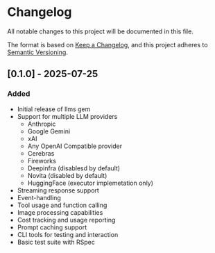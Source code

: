 # Changelog

All notable changes to this project will be documented in this file.

The format is based on [Keep a Changelog](https://keepachangelog.com/en/1.0.0/),
and this project adheres to [Semantic Versioning](https://semver.org/spec/v2.0.0.html).

## [0.1.0] - 2025-07-25

### Added
- Initial release of llms gem
- Support for multiple LLM providers
  - Anthropic
  - Google Gemini
  - xAI
  - Any OpenAI Compatible provider
  - Cerebras
  - Fireworks
  - Deepinfra (disablesd by default)
  - Novita (disabled by default)
  - HuggingFace (executor implemetation only)
- Streaming response support
- Event-handling
- Tool usage and function calling
- Image processing capabilities
- Cost tracking and usage reporting
- Prompt caching support
- CLI tools for testing and interaction
- Basic test suite with RSpec
